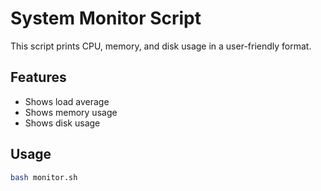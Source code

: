 # System Monitor Script

This script prints CPU, memory, and disk usage in a user-friendly format.

## Features
- Shows load average
- Shows memory usage
- Shows disk usage

## Usage
```bash
bash monitor.sh
